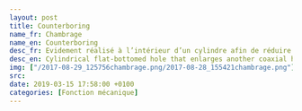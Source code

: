 ```yaml
---
layout: post
title: Counterboring
name_fr: Chambrage
name_en: Counterboring
desc_fr: Evidement réalisé à l’intérieur d’un cylindre afin de réduire la portée de l'arbre contenu dans le cylindre. 
desc_en: Cylindrical flat-bottomed hole that enlarges another coaxial hole, or the tool used to create that feature. A counterbore hole is typically used when a fastener, such as a socket head cap screw, is required to sit flush with or below the level of a workpiece's surface.
img: ["/2017-08-29_125756chambrage.png/2017-08-28_155421chambrage.png"]
src: 
date: 2019-03-15 17:58:00 +0100
categories: [Fonction mécanique]
---
```

